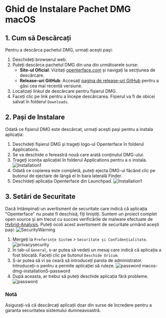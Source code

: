 # Ghid de Instalare Pachet DMG macOS

## 1. Cum să Descărcați

Pentru a descărca pachetul DMG, urmați acești pași:

1. Deschideți browserul web.
2. Puteți descărca pachetul DMG din una din următoarele surse:
   - **Site-ul Oficial**: Vizitați [openterface.com](https://openterface.com) și navigați la secțiunea de descărcare.
   - **Release-uri GitHub**: Accesați [pagina de release-uri GitHub](https://github.com/TechxArtisanStudio/Openterface_MacOS/releases) pentru a găsi cea mai recentă versiune.
3. Localizați linkul de descărcare pentru fișierul DMG.
4. Faceți clic pe link pentru a începe descărcarea. Fișierul va fi de obicei salvat în folderul `Downloads`.

## 2. Pași de Instalare

Odată ce fișierul DMG este descărcat, urmați acești pași pentru a instala aplicația:

1. Deschideți fișierul DMG și trageți logo-ul Openterface în folderul Applications.
2. Se va deschide o fereastră nouă care arată conținutul DMG-ului.
3. Trageți iconița aplicației în folderul Applications pentru a o instala.
![Installation1](https://assets.openterface.com/images/guide/macos-dmg-installation1.webp)
4. Odată ce copierea este completă, puteți ejecta DMG-ul făcând clic pe butonul de ejectare de lângă el în bara laterală Finder.
5. Deschideți aplicația Openterface din Launchpad.
![Installation1](https://assets.openterface.com/images/guide/macos-dmg-installation2.webp)


## 3. Setări de Securitate

Dacă întâmpinați un avertisment de securitate care indică că aplicația "Openterface" nu poate fi deschisă, fiți liniștiți. Suntem un proiect complet open source și am trecut cu succes verificările de malware efectuate de [Hybrid-Analysis](https://www.hybrid-analysis.com/). Puteți ocoli acest avertisment de securitate urmând acești pași:
![SecurityWarning](https://assets.openterface.com/images/guide/macos-dmg-installation3-not-opened.webp)

1. Mergeți la `Preferințe Sistem` > `Securitate și Confidențialitate`.
![privacysecurity](https://assets.openterface.com/images/guide/macos-dmg-installation4-privacysecurity.webp)
2. În tab-ul `General`, s-ar putea să vedeți un mesaj care indică că aplicația a fost blocată. Faceți clic pe butonul `Deschide Oricum`.
3. S-ar putea să vi se ceară să introduceți parola de administrator. Introduceți-o pentru a permite aplicației să ruleze.
![password](https://assets.openterface.com/images/guide/macos-dmg-installation5-password.webp)
macos-dmg-installation5-password
4. După aceasta, ar trebui să puteți deschide aplicația fără probleme.
![password](https://assets.openterface.com/images/guide/macos-dmg-installation6-opened.webp)

### Notă

Asigurați-vă că descărcați aplicații doar din surse de încredere pentru a garanta securitatea sistemului dumneavoastră.
